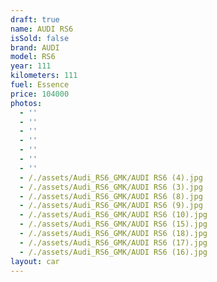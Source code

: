 ```yaml
---
draft: true
name: AUDI RS6
isSold: false
brand: AUDI
model: RS6
year: 111
kilometers: 111
fuel: Essence
price: 104000
photos:
  - ''
  - ''
  - ''
  - ''
  - ''
  - ''
  - ''
  - /./assets/Audi_RS6_GMK/AUDI RS6 (4).jpg
  - /./assets/Audi_RS6_GMK/AUDI RS6 (3).jpg
  - /./assets/Audi_RS6_GMK/AUDI RS6 (8).jpg
  - /./assets/Audi_RS6_GMK/AUDI RS6 (9).jpg
  - /./assets/Audi_RS6_GMK/AUDI RS6 (10).jpg
  - /./assets/Audi_RS6_GMK/AUDI RS6 (15).jpg
  - /./assets/Audi_RS6_GMK/AUDI RS6 (18).jpg
  - /./assets/Audi_RS6_GMK/AUDI RS6 (17).jpg
  - /./assets/Audi_RS6_GMK/AUDI RS6 (16).jpg
layout: car
---
```


